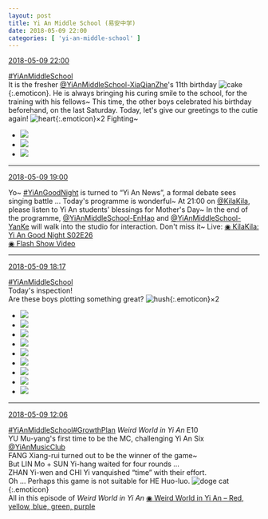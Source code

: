 ```yaml
---
layout: post
title: Yi An Middle School (易安中学)
date: 2018-05-09 22:00
categories: [ 'yi-an-middle-school' ]
---
```


<div class="weibo-info">
  <a href="https://weibo.com/6074218720/GfTBGd3nz">2018-05-09 22:00</a>
</div>

[#YiAnMiddleSchool](https://weibo.com/p/100808e5c67e0668537d4caddefd946dcff208/super_index)   
It is the fresher [@YiAnMiddleSchool-XiaQianZhe](https://weibo.com/u/6505420082)'s 11th birthday ![cake](https://img.t.sinajs.cn/t4/appstyle/expression/ext/normal/f9/2018new_dangao_org.png){:.emoticon}. He is always bringing his curing smile to the school, for the training with his fellows~ This time, the other boys celebrated his birthday beforehand, on the last Saturday. Today, let's give our greetings to the cutie again! ![heart](https://img.t.sinajs.cn/t4/appstyle/expression/ext/normal/8a/2018new_xin_org.png){:.emoticon}×2 Fighting~

<!-- more -->

<ul class="weibo-pic-list-1">
  <li class="weibo-pic">
    <a href="http://wx1.sinaimg.cn/mw690/006D4NLGgy1fr5copfe1bj30qo140jwg.jpg"><img src="http://wx1.sinaimg.cn/thumb150/006D4NLGgy1fr5copfe1bj30qo140jwg.jpg"/></a>
  </li>
  <li class="weibo-pic">
    <a href="http://wx1.sinaimg.cn/mw690/006D4NLGgy1fr5corw55wj31400qojyj.jpg"><img src="http://wx1.sinaimg.cn/thumb150/006D4NLGgy1fr5corw55wj31400qojyj.jpg"/></a>
  </li>
  <li class="weibo-pic">
    <a href="http://wx4.sinaimg.cn/mw690/006D4NLGgy1fr5cou84ouj30qo140wjg.jpg"><img src="http://wx4.sinaimg.cn/thumb150/006D4NLGgy1fr5cou84ouj30qo140wjg.jpg"/></a>
  </li>
</ul>

---

<div class="weibo-info">
  <a href="https://weibo.com/6074218720/GfSqCkBff">2018-05-09 19:00</a>
</div>

Yo~ [#YiAnGoodNight](https://weibo.com/p/10080892b104a59bff303ca883e7931b5b916e/super_index) is turned to “Yi An News”, a formal debate sees singing battle … Today's programme is wonderful~ At 21:00 on [@KilaKila](https://weibo.com/u/5990184179), please listen to Yi An students' blessings for Mother's Day~ In the end of the programme, [@YiAnMiddleSchool-EnHao](https://weibo.com/u/6346318257) and [@YiAnMiddleSchool-YanKe](https://weibo.com/u/6505423304) will walk into the studio for interaction. Don't miss it~ Live: [◉ KilaKila: Yi An Good Night S02E26](http://www.hongdoufm.com/room/1131674456280793171)  
[◉ Flash Show Video](https://www.miaopai.com/show/TKlr1WikIjTEhDhEXYGPPQh49I1Bb0T7J8XiXw__.htm)

---

<div class="weibo-info">
  <a href="https://weibo.com/6074218720/GfS9xg8De">2018-05-09 18:17</a>
</div>

[#YiAnMiddleSchool](https://weibo.com/p/100808e5c67e0668537d4caddefd946dcff208/super_index)  
Today's inspection!  
Are these boys plotting something great? ![hush](https://img.t.sinajs.cn/t4/appstyle/expression/ext/normal/b0/2018new_xu_org.png){:.emoticon}×2

<ul class="weibo-pic-list-3">
  <li class="weibo-pic">
    <a href="http://wx4.sinaimg.cn/mw690/006D4NLGgy1fr59ej63e9j30qo140792.jpg"><img src="http://wx4.sinaimg.cn/thumb150/006D4NLGgy1fr59ej63e9j30qo140792.jpg"/></a>
  </li>
  <li class="weibo-pic">
    <a href="http://wx3.sinaimg.cn/mw690/006D4NLGgy1fr59842kzoj31p331qqv7.jpg"><img src="http://wx3.sinaimg.cn/thumb150/006D4NLGgy1fr59842kzoj31p331qqv7.jpg"/></a>
  </li>
  <li class="weibo-pic">
    <a href="http://wx4.sinaimg.cn/mw690/006D4NLGgy1fr5989i7bfj320a3gjkjo.jpg"><img src="http://wx4.sinaimg.cn/thumb150/006D4NLGgy1fr5989i7bfj320a3gjkjo.jpg"/></a>
  </li>
  <li class="weibo-pic">
    <a href="http://wx2.sinaimg.cn/mw690/006D4NLGgy1fr598l4w50j328v3dbu12.jpg"><img src="http://wx2.sinaimg.cn/thumb150/006D4NLGgy1fr598l4w50j328v3dbu12.jpg"/></a>
  </li>
  <li class="weibo-pic">
    <a href="http://wx2.sinaimg.cn/mw690/006D4NLGgy1fr598o3oraj30qo140tcn.jpg"><img src="http://wx2.sinaimg.cn/thumb150/006D4NLGgy1fr598o3oraj30qo140tcn.jpg"/></a>
  </li>
  <li class="weibo-pic">
    <a href="http://wx3.sinaimg.cn/mw690/006D4NLGgy1fr598rta8pj30qo140jv2.jpg"><img src="http://wx3.sinaimg.cn/thumb150/006D4NLGgy1fr598rta8pj30qo140jv2.jpg"/></a>
  </li>
  <li class="weibo-pic">
    <a href="http://wx3.sinaimg.cn/mw690/006D4NLGgy1fr5993xwt3j32kw3vcb2f.jpg"><img src="http://wx3.sinaimg.cn/thumb150/006D4NLGgy1fr5993xwt3j32kw3vcb2f.jpg"/></a>
  </li>
  <li class="weibo-pic">
    <a href="http://wx2.sinaimg.cn/mw690/006D4NLGgy1fr599exup0j33vc2kwb2g.jpg"><img src="http://wx2.sinaimg.cn/thumb150/006D4NLGgy1fr599exup0j33vc2kwb2g.jpg"/></a>
  </li>
  <li class="weibo-pic">
    <a href="http://wx1.sinaimg.cn/mw690/006D4NLGgy1fr599ibjagj31400qotdd.jpg"><img src="http://wx1.sinaimg.cn/thumb150/006D4NLGgy1fr599ibjagj31400qotdd.jpg"/></a>
  </li>
</ul>

---

<div class="weibo-info">
  <a href="https://weibo.com/6074218720/GfPIF8I6G">2018-05-09 12:06</a>
</div>

[#YiAnMiddleSchool](https://weibo.com/p/100808e5c67e0668537d4caddefd946dcff208/super_index)[#GrowthPlan](https://weibo.com/p/100808fe7264e4339c41df171df3260846e152) *Weird World in Yi An* E10  
YU Mu-yang's first time to be the MC, challenging Yi An Six [@YiAnMusicClub](https://weibo.com/u/6094546964)  
FANG Xiang-rui turned out to be the winner of the game~  
But LIN Mo + SUN Yi-hang waited for four rounds …  
ZHAN Yi-wen and CHI Yi vanquished “time” with their effort.  
Oh … Perhaps this game is not suitable for HE Huo-luo. ![doge cat](https://img.t.sinajs.cn/t4/appstyle/expression/ext/normal/7b/2018new_miaomiao_org.png){:.emoticon}  
All in this episode of *Weird World in Yi An* [◉ Weird World in Yi An – Red, yellow, blue, green, purple](https://www.mgtv.com/b/323708/4382243.html)
